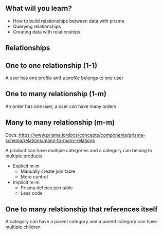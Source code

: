 
## What will you learn?
* How to build relationships between data with prisma
* Querying relationships
* Creating data with relationships

## Relationships
## One to one relationship (1-1)
A user has one profile and a profile belongs to one user

## One to many relationship (1-m)
An order has one user, a user can have many orders

## Many to many relationship (m-m)
Docs: https://www.prisma.io/docs/concepts/components/prisma-schema/relations/many-to-many-relations

A product can have multiple categories and a category can belong to multiple products

- Explicit m-m
    - Manually create join table
    - More control
- Implicit m-m
    - Prisma defines join table
    - Less code

## One to many relationship that references itself
A category can have a parent category and a parent category can have multiple children